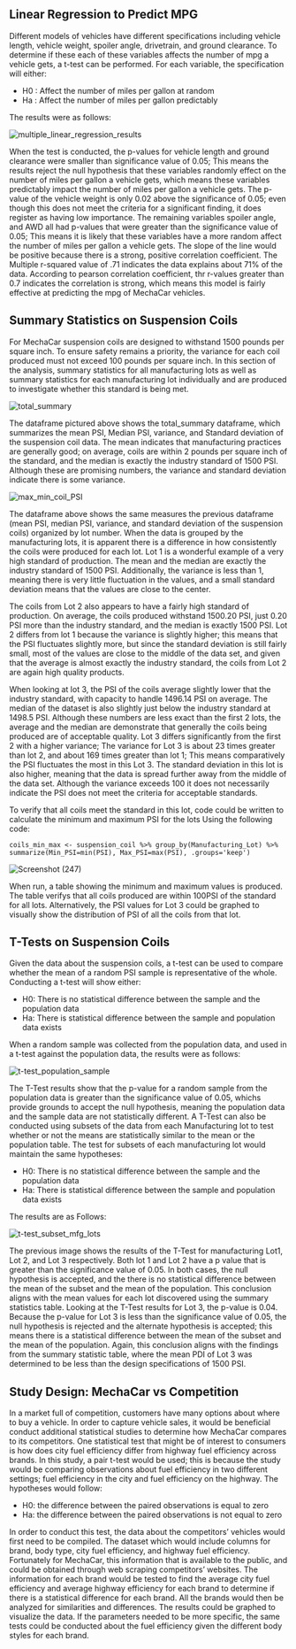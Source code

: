 ## Linear Regression to Predict MPG
Different models of vehicles have different specifications including vehicle length, vehicle weight, spoiler angle, drivetrain, and ground clearance.  To determine if these each of these variables affects the number of mpg a vehicle gets, a t-test can be performed. For each variable, the specification will either: 
  -	H0 : Affect the number of miles per gallon at random
  -	Ha : Affect the number of miles per gallon predictably
  
The results were as follows:

![multiple_linear_regression_results](https://user-images.githubusercontent.com/106559768/192905571-cf13cb7b-dc0b-4459-9eaf-b599e15d4ab1.png)

When the test is conducted, the p-values for vehicle length and ground clearance were smaller than significance value of 0.05; This means the results reject the null hypothesis that these variables randomly effect on the number of miles per gallon a vehicle gets, which means these variables predictably impact the number of miles per gallon a vehicle gets. The p-value of the vehicle weight is only 0.02 above the significance of 0.05; even though this does not meet the criteria for a significant finding, it does register as having low importance. The remaining variables spoiler angle, and AWD all had p-values that were greater than the significance value of 0.05; This means it is likely that these variables have a more random affect the number of miles per gallon a vehicle gets. The slope of the line would be positive because there is a strong, positive correlation coefficient. The Multiple r-squared value of .71 indicates the data explains about 71% of the data. According to pearson correlation coefficient, thr r-values greater than 0.7 indicates the correlation is strong, which means this model is fairly effective at predicting the mpg of MechaCar vehicles.

## Summary Statistics on Suspension Coils
For MechaCar suspension coils are designed to withstand 1500 pounds per square inch. To ensure safety remains a priority, the variance for each coil produced must not exceed 100 pounds per square inch. In this section of the analysis, summary statistics for all manufacturing lots as well as summary statistics for each manufacturing lot individually and are produced to investigate whether this standard is being met. 

![total_summary](https://user-images.githubusercontent.com/106559768/192944376-098bb9df-ce66-4f8c-96c7-e72d0a9dfded.png)

The dataframe pictured above shows the total_summary dataframe, which summarizes the mean PSI, Median PSI, variance, and Standard deviation of the suspension coil data. The mean indicates that manufacturing practices are generally good; on average, coils are within 2 pounds per square inch of the standard, and the median is exactly the industry standard of 1500 PSI. Although these are promising numbers, the variance and standard deviation indicate there is some variance. 

![max_min_coil_PSI](https://user-images.githubusercontent.com/106559768/192944764-4b5e1986-f004-48b5-926c-9d637bf3d3a3.png)

The  dataframe above shows the same measures the previous dataframe (mean PSI, median PSI, variance, and standard deviation of the suspension coils) organized by lot number. When the data is grouped by the manufacturing lots, it is apparent there is a difference in how consistently the coils were produced for each lot. Lot 1 is a wonderful example of a very high standard of production. The mean and the median are exactly the industry standard of 1500 PSI. Additionally, the variance is less than 1, meaning there is very little fluctuation in the values, and a small standard deviation means that the values are close to the center.  

The coils from Lot 2 also appears to have a fairly high standard of production. On average, the coils produced withstand 1500.20 PSI, just  0.20 PSI more than the industry standard, and the median is exactly 1500 PSI. Lot 2 differs from lot 1 because the variance is slightly higher; this means that the PSI fluctuates slightly more, but since the standard deviation is still fairly small, most of the values are close to the middle of the data set, and given that the average is almost exactly the industry standard, the coils from Lot 2 are again high quality products. 

When looking at lot 3, the PSI of the coils average slightly lower that the industry standard, with capacity to handle 1496.14 PSI on average. The median of the dataset is also slightly just below the industry standard at 1498.5 PSI. Although these numbers are less exact than the first 2 lots, the average and the median are demonstrate that generally the coils being produced are of acceptable quality. Lot 3 differs significantly from the first 2 with a higher variance; The variance for Lot 3 is about 23 times greater than lot 2, and about 169 times greater than lot 1; This means comparatively the PSI fluctuates the most in this Lot 3. The standard deviation in this lot is also higher, meaning that the data is spread further away from the middle of the data set. Although the variance exceeds 100 it does not necessarily indicate the PSI does not meet the criteria for acceptable standards. 

To verify that all coils meet the standard in this lot, code could be written to calculate the minimum and maximum PSI for the lots Using the following code:
```
coils_min_max <- suspension_coil %>% group_by(Manufacturing_Lot) %>% summarize(Min_PSI=min(PSI), Max_PSI=max(PSI), .groups='keep')
```
![Screenshot (247)](https://user-images.githubusercontent.com/106559768/192906613-f0f59fd5-e9cd-49a5-a483-1cb99309227c.png)

When run, a table showing the minimum and maximum values is produced. The table verifys that all coils produced are within 100PSI of the standard for all lots. Alternatively, the PSI values for Lot 3 could be graphed to visually show the distribution of PSI of all the coils from that lot. 

## T-Tests on Suspension Coils
Given the data about the suspension coils, a t-test can be used to compare whether the mean of a random PSI sample is representative of the whole. Conducting a t-test will show either:

  - H0: There is no statistical difference between the sample and the population data
  - Ha: There is statistical difference between the sample and population data exists 

When a random sample was collected from the population data, and used in a t-test against the population data, the results were as follows:

![t-test_population_sample](https://user-images.githubusercontent.com/106559768/192942644-b8eb5db7-ca50-430d-a944-6034fb966d3b.png)

The T-Test results show that the p-value for a random sample from the population data is greater than the significance value of 0.05, whichs provide grounds to accept the null hypothesis, meaning the population data and the sample data are not statistically different. 
A T-Test can also be conducted using subsets of the data from each Manufacturing lot to test whether or not the means are statistically similar to the mean or the population table. The test for subsets of each manufacturing lot would maintain the same hypotheses:

  - H0: There is no statistical difference between the sample and the population data
  - Ha: There is statistical difference between the sample and population data exists 
  
The results are as Follows:

![t-test_subset_mfg_lots](https://user-images.githubusercontent.com/106559768/192942689-616c06eb-7a9d-4581-bfcd-2346c958cd63.png)

The previous image shows the results of the T-Test for manufacturing Lot1, Lot 2, and Lot 3 respectively. Both lot 1 and Lot 2 have a p value that is greater than the significance value of 0.05. In both cases, the null hypothesis is accepted, and the there is no statistical difference between the mean of the subset and the mean of the population. This conclusion aligns with the mean values for each lot discovered using the summary statistics table. 
Looking at the T-Test results for Lot 3, the p-value is 0.04. Because the  p-value for Lot 3 is less than the significance value of 0.05, the null hypothesis is rejected and the alternate hypothesis is accepted; this means there is a statistical difference between the mean of the subset and the mean of the population. Again, this conclusion aligns with the findings from the summary statistic table, where the mean PDI of Lot 3 was determined to be less than the design specifications of 1500 PSI. 

## Study Design: MechaCar vs Competition
In a market full of competition, customers have many options about where to buy a vehicle. In order to capture vehicle sales, it would be beneficial conduct additional statistical studies to determine how MechaCar compares to its competitors. One statistical test that might be of interest to consumers is how does city fuel efficiency differ from highway fuel efficiency across brands. 
In this study, a pair t-test would be used; this is because the study would be comparing observations about fuel efficiency in two different settings; fuel efficiency in the city and fuel efficiency on the highway. The hypotheses would follow:

-	H0: the difference between the paired observations is equal to zero
-	Ha: the difference between the paired observations is not equal to zero

In order to conduct this test, the data about the competitors’ vehicles would first need to be compiled. The dataset which would include columns for brand, body type, city fuel efficiency, and highway fuel efficiency. Fortunately for MechaCar, this information that is available to the public, and could be obtained through web scraping competitors’ websites. The information for each brand would be tested to find the average city fuel efficiency and average highway efficiency for each brand to determine if there is a statistical difference for each brand. All the brands would then be analyzed for similarities and differences. The results could be graphed to visualize the data. If the parameters needed to be more specific, the same tests could be conducted about the fuel efficiency given the different body styles for each brand. 

